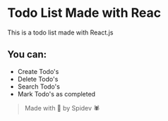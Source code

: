 # Todo List Made with Reac

This is a todo list made with React.js

## You can:

- Create Todo's
- Delete Todo's
- Search Todo's
- Mark Todo's as completed 





>Made with 🖤 by Spidev 🕷